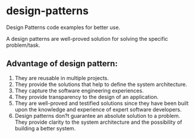 # design-patterns
Design Patterns code examples for better use.

A design patterns are well-proved solution for solving the specific problem/task.

## Advantage of design pattern:
1) They are reusable in multiple projects.
2) They provide the solutions that help to define the system architecture.
3) They capture the software engineering experiences.
4) They provide transparency to the design of an application.
5) They are well-proved and testified solutions since they have been built upon the knowledge and experience of expert software developers.
6) Design patterns don?t guarantee an absolute solution to a problem. They provide clarity to the system architecture and the possibility of building a better system.
